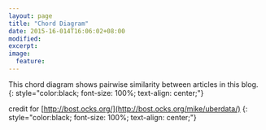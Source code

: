 ```yaml
---
layout: page
title: "Chord Diagram"
date: 2015-16-014T16:06:02+08:00
modified:
excerpt:
image:
  feature:
---
```


<div id="chart" style="width: 100%; margin: 0px auto; position: relative;"></div>

This chord diagram shows pairwise similarity between articles in this blog.
{: style="color:black; font-size: 100%; text-align: center;"}

credit for [http://bost.ocks.org/](http://bost.ocks.org/mike/uberdata/)
{: style="color:black; font-size: 100%; text-align: center;"}

<style>

#circle circle {
  fill: none;
  pointer-events: all;
}

.group path {
  fill-opacity: .5;
}

path.chord {
  stroke: #000;
  stroke-width: .25px;
}

#circle:hover path.fade {
  display: none;
}

</style>

<script src="http://d3js.org/d3.v2.min.js?2.8.1"></script>
<script>

var width = 720,
    height = 720,
    outerRadius = Math.min(width, height) / 2 - 10,
    innerRadius = outerRadius - 24;

var formatPercent = d3.format(".1%");

var arc = d3.svg.arc()
    .innerRadius(innerRadius)
    .outerRadius(outerRadius);

var layout = d3.layout.chord()
    .padding(.04)
    .sortSubgroups(d3.descending)
    .sortChords(d3.ascending);

var path = d3.svg.chord()
    .radius(innerRadius);

var svg = d3.select("#chart").append("svg")
    .attr("width", width)
    .attr("height", height)
  .append("g")
    .attr("id", "circle")
    .attr("transform", "translate(" + width / 2 + "," + height / 2 + ")");

svg.append("circle")
    .attr("r", outerRadius);

d3.csv("articles.csv", function(cities) {
  d3.json("max.json", function(matrix) {

    // Compute the chord layout.
    layout.matrix(matrix);

    // Add a group per neighborhood.
    var group = svg.selectAll(".group")
        .data(layout.groups)
      .enter().append("g")
        .attr("class", "group")
        .on("mouseover", mouseover);

    // Add a mouseover title.
    group.append("title").text(function(d, i) {
      return cities[i].name + ": " + formatPercent(d.value) + " of origins";
    });

    // Add the group arc.
    var groupPath = group.append("path")
        .attr("id", function(d, i) { return "group" + i; })
        .attr("d", arc)
        .style("fill", function(d, i) { return cities[i].color; });

    // Add a text label.
    var groupText = group.append("text")
        .attr("x", 6)
        .attr("dy", 15);

    groupText.append("textPath")
        .attr("xlink:href", function(d, i) { return "#group" + i; })
        .text(function(d, i) { return cities[i].name; });

    // Remove the labels that don't fit. :(
    groupText.filter(function(d, i) { return groupPath[0][i].getTotalLength() / 2 - 16 < this.getComputedTextLength(); })
        .remove();

    // Add the chords.
    var chord = svg.selectAll(".chord")
        .data(layout.chords)
      .enter().append("path")
        .attr("class", "chord")
        .style("fill", function(d) { return cities[d.source.index].color; })
        .attr("d", path);

    // Add an elaborate mouseover title for each chord.
    chord.append("title").text(function(d) {
      return cities[d.source.index].name
          + " → " + cities[d.target.index].name
          + ": " + formatPercent(d.source.value)
          + "\n" + cities[d.target.index].name
          + " → " + cities[d.source.index].name
          + ": " + formatPercent(d.target.value);
    });

    function mouseover(d, i) {
      chord.classed("fade", function(p) {
        return p.source.index != i
            && p.target.index != i;
      });
    }
  });
});

</script>